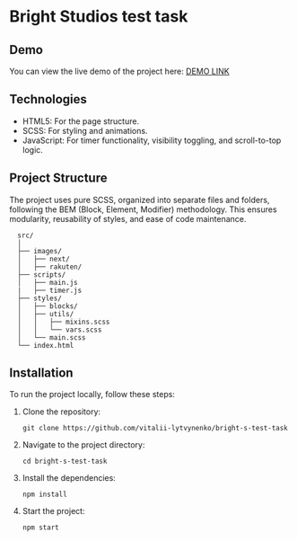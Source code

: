 # Bright Studios test task

## Demo
You can view the live demo of the project here: [DEMO LINK](https://vitalii-lytvynenko.github.io/bright-s-test-task/)
## Technologies
  - HTML5: For the page structure.
  - SCSS: For styling and animations.
  - JavaScript: For timer functionality, visibility toggling, and scroll-to-top logic.
## Project Structure
The project uses pure SCSS, organized into separate files and folders, following the BEM (Block, Element, Modifier) methodology. This ensures modularity, reusability of styles, and ease of code maintenance.
```
  src/
  │
  ├── images/
  │   ├── next/
  │   ├── rakuten/
  ├── scripts/
  │   ├── main.js
  |   ├── timer.js
  ├── styles/
  │   ├── blocks/
  │   ├── utils/
  │   │   ├── mixins.scss
  │   │   └── vars.scss
  │   └── main.scss
  └── index.html
```
## Installation
To run the project locally, follow these steps:

1. Clone the repository:
   ```
   git clone https://github.com/vitalii-lytvynenko/bright-s-test-task
   ```
2. Navigate to the project directory:
   ```
   cd bright-s-test-task
   ```
3. Install the dependencies:
   ```
   npm install
   ```
4. Start the project:
   ```
   npm start
   ```




